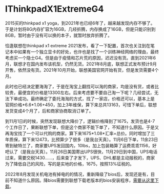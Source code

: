 IThinkpadX1ExtremeG4
======

2015买的thinkpad x1 yoga，到2021年也已经6年了，越来越发现内存不够了。于是计划将8G内存扩容为16GB，几经折腾，内存换成了16GB，但是只能识别到8GB，暂时由于没有可以换的本子，就暂时放弃折腾了。

恰逢联想在thinkpad x1 extreme 2021发布，看了一下配置，首次也关注到在笔记本中如果有一个独立显卡的好处，也许也是找了一个训练神经网络的理由，最终考虑买一个隐士G4。但是由于疫情和芯片荒的原因，迟迟没有货。直到2021年6月，联想才在国内发布该机型，仍然无货。2021年8月底，联想正式发布预计9月开售，依然没有货。2021年10月开始，联想美国官网开始有货，但是发货需要4个月。

此时也已经决定要海淘了，于是在淘宝上翻找可以淘的商家，均是没有货，或者比较贵，最便宜的价格是13300左右。后来考虑要不要自己淘一下呢？几经尝试，无法下单成功。最终确定了委托海淘的方式，找了一家店，价格还可以，基本上是 官网价格\*6.6\*1.06+450，加上3年维保，算下来总共13163，可惜下单后，联想发货变成4个月了，后和商家协商取消订单了。

到11月1日的时候，突然发现联想大降价了，逻辑价格降到了1675，发货也是4-7个工作日了，果断联想下单，但是这个商家不能下单了，不知道什么原因。于是又再淘宝找了一个可以代购的商家。算下来1675\*1.08\*汇率=总价。同时增加了三年质保，算下来12473，比预算少了很多（是我台天真）。11月6日下单，11余23日寄到破特兰了，商家要UPS发回国内，10lbs，加上包装箱算了运费乖乖1156，好吧认了（是我台天真）。11月26日美国寄出UPS很快，11月29日到中国，UPS电话过来，需要交税1430......，后来查了才发下，UPS、DHL都是主动报税的，商家为了降低自己的风险，写的是实地的价格，1675，按照13%征税的。 



2022年8月发现关机电池有掉电的的情况，重新降级了bios后，发现还是有，目前不知道什么原因。降bios需要到联想下载老版本的bios安装程序，[需要从这里下载](https://support.lenovo.com/eg/en/downloads/ds551052-bios-update-utility-bootable-cd-for-windows-10-64-bit-and-linux-thinkpad-p1-gen-4-x1-extreme-gen-4)。
